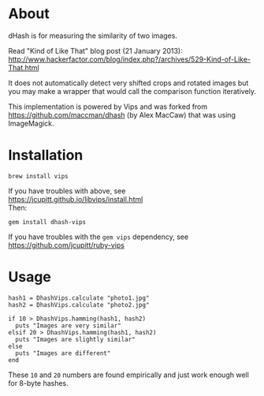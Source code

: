# About

dHash is for measuring the similarity of two images.

Read "Kind of Like That" blog post (21 January 2013): http://www.hackerfactor.com/blog/index.php?/archives/529-Kind-of-Like-That.html

It does not automatically detect very shifted crops and rotated images but you may make a wrapper that would call the comparison function iteratively.

This implementation is powered by Vips and was forked from https://github.com/maccman/dhash (by Alex MacCaw) that was using ImageMagick.

# Installation

    brew install vips

If you have troubles with above, see https://jcupitt.github.io/libvips/install.html  
Then:

    gem install dhash-vips

If you have troubles with the `gem vips` dependency, see https://github.com/jcupitt/ruby-vips  

# Usage

    hash1 = DhashVips.calculate "photo1.jpg"
    hash2 = DhashVips.calculate "photo2.jpg"

    if 10 > DhashVips.hamming(hash1, hash2)
      puts "Images are very similar"
    elsif 20 > DhashVips.hamming(hash1, hash2)
      puts "Images are slightly similar"
    else
      puts "Images are different"
    end

These `10` and `20` numbers are found empirically and just work enough well for 8-byte hashes.
